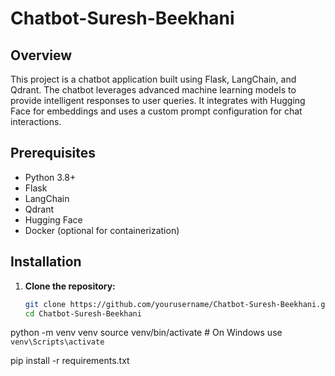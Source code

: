 # Chatbot-Suresh-Beekhani


## Overview
This project is a chatbot application built using Flask, LangChain, and Qdrant. The chatbot leverages advanced machine learning models to provide intelligent responses to user queries. It integrates with Hugging Face for embeddings and uses a custom prompt configuration for chat interactions.

## Prerequisites
- Python 3.8+
- Flask
- LangChain
- Qdrant
- Hugging Face
- Docker (optional for containerization)

## Installation

1. **Clone the repository:**
   ```bash
   git clone https://github.com/yourusername/Chatbot-Suresh-Beekhani.git
   cd Chatbot-Suresh-Beekhani

python -m venv venv
source venv/bin/activate  # On Windows use `venv\Scripts\activate`

pip install -r requirements.txt
